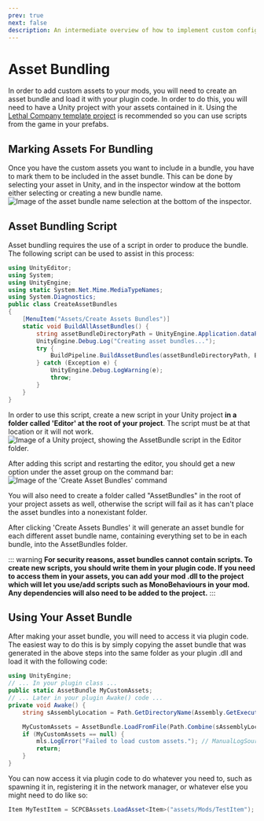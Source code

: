 ```yaml
---
prev: true
next: false
description: An intermediate overview of how to implement custom configs for your Lethal Company mods.
---
```


# Asset Bundling
In order to add custom assets to your mods, you will need to create an asset bundle and load it with your plugin code. In order to do this, you will need to have a Unity project with your assets contained in it. Using the [Lethal Company template project](https://github.com/EvaisaDev/LethalCompanyUnityTemplate/tree/main#readme) is recommended so you can use scripts from the game in your prefabs.

## Marking Assets For Bundling
Once you have the custom assets you want to include in a bundle, you have to mark them to be included in the asset bundle. This can be done by selecting your asset in Unity, and in the inspector window at the bottom either selecting or creating a new bundle name.
![Image of the asset bundle name selection at the bottom of the inspector.](/images/asset-bundling/AssetBundleMark.png)

## Asset Bundling Script
Asset bundling requires the use of a script in order to produce the bundle. The following script can be used to assist in this process:
```cs
using UnityEditor;
using System;
using UnityEngine;
using static System.Net.Mime.MediaTypeNames;
using System.Diagnostics;
public class CreateAssetBundles
{
    [MenuItem("Assets/Create Assets Bundles")]
    static void BuildAllAssetBundles() {
        string assetBundleDirectoryPath = UnityEngine.Application.dataPath + "/AssetBundles";
        UnityEngine.Debug.Log("Creating asset bundles...");
        try {
            BuildPipeline.BuildAssetBundles(assetBundleDirectoryPath, BuildAssetBundleOptions.None, EditorUserBuildSettings.activeBuildTarget);
        } catch (Exception e) {
            UnityEngine.Debug.LogWarning(e);
            throw;
        }
    }
}
```

In order to use this script, create a new script in your Unity project **in a folder called 'Editor' at the root of your project**. The script must be at that location or it will not work.
![Image of a Unity project, showing the AssetBundle script in the Editor folder.](/images/asset-bundling/AssetBundleScript.png)

After adding this script and restarting the editor, you should get a new option under the asset group on the command bar:
![Image of the 'Create Asset Bundles' command](/images/asset-bundling/CreateBundleCommand.png)

You will also need to create a folder called "AssetBundles" in the root of your project assets as well, otherwise the script will fail as it has can't place the asset bundles into a nonexistant folder.

After clicking 'Create Assets Bundles' it will generate an asset bundle for each different asset bundle name, containing everything set to be in each bundle, into the AssetBundles folder.

::: warning
**For security reasons, asset bundles cannot contain scripts. To create new scripts, you should write them in your plugin code. If you need to access them in your assets, you can add your mod .dll to the project which will let you use/add scripts such as MonoBehaviours in your mod. Any dependencies will also need to be added to the project.**
:::

## Using Your Asset Bundle
After making your asset bundle, you will need to access it via plugin code. The easiest way to do this is by simply copying the asset bundle that was generated in the above steps into the same folder as your plugin .dll and load it with the following code:
```cs
using UnityEngine;
// ... In your plugin class ...
public static AssetBundle MyCustomAssets;
// ... Later in your plugin Awake() code ...
private void Awake() {
    string sAssemblyLocation = Path.GetDirectoryName(Assembly.GetExecutingAssembly().Location);

    MyCustomAssets = AssetBundle.LoadFromFile(Path.Combine(sAssemblyLocation, "mymodbundle"));
    if (MyCustomAssets == null) {
        mls.LogError("Failed to load custom assets."); // ManualLogSource for your plugin
        return;
    }
}
```

You can now access it via plugin code to do whatever you need to, such as spawning it in, registering it in the network manager, or whatever else you might need to do like so:
```cs
Item MyTestItem = SCPCBAssets.LoadAsset<Item>("assets/Mods/TestItem");
```